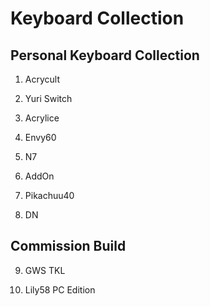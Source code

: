 # Keyboard Collection
## Personal Keyboard Collection

1. Acrycult


2. Yuri Switch


3. Acrylice


4. Envy60


5. N7


6. AddOn


7. Pikachuu40


8. DN 


## Commission Build

9. GWS TKL


10. Lily58 PC Edition

